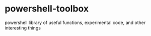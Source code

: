 powershell-toolbox
==================

powershell library of useful functions, experimental code, and other interesting things
